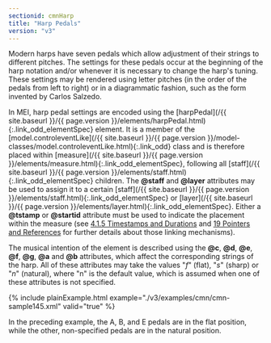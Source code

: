 ```yaml
---
sectionid: cmnHarp
title: "Harp Pedals"
version: "v3"
---
```




Modern harps have seven pedals which allow adjustment of their strings to different
pitches. The settings for these pedals occur at the beginning of the harp notation
and/or
whenever it is necessary to change the harp's tuning. These settings may be rendered
using
letter pitches (in the order of the pedals from left to right) or in a diagrammatic
fashion, such as the form invented by Carlos Salzedo.

In MEI, harp pedal settings are encoded using the [harpPedal](/{{ site.baseurl }}/{{ page.version }}/elements/harpPedal.html){:.link_odd_elementSpec}
element. It is a member of the [model.controleventLike](/{{ site.baseurl }}/{{ page.version }}/model-classes/model.controleventLike.html){:.link_odd} class
and is therefore placed within [measure](/{{ site.baseurl }}/{{ page.version }}/elements/measure.html){:.link_odd_elementSpec}, following all [staff](/{{ site.baseurl }}/{{ page.version }}/elements/staff.html){:.link_odd_elementSpec} children. The **@staff** and **@layer** attributes
may be used to assign it to a certain [staff](/{{ site.baseurl }}/{{ page.version }}/elements/staff.html){:.link_odd_elementSpec} or [layer](/{{ site.baseurl }}/{{ page.version }}/elements/layer.html){:.link_odd_elementSpec}. Either a **@tstamp** or **@startid** attribute must be used to
indicate the placement within the measure (see <a class="link_ptr" title="Timestamps and Durations" href="/{{ site.baseurl }}/{{ page.version }}/guidelines/cmn.html#cmnTstamp">4.1.5 Timestamps and Durations</a> and 
<a class="link_ptr" title="Pointers and References" href="/{{ site.baseurl }}/{{ page.version }}/guidelines/ptrRef.html">19 Pointers and References</a> for further details about those linking mechanisms).

The musical intention of the element is described using the **@c**, **@d**,
**@e**, **@f**, **@g**, **@a** and **@b** attributes,
which affect the corresponding strings of the harp. All of these attributes may take
the
values "*f*" (flat), "*s*" (sharp) or "*n*" (natural),
where "n" is the default value, which is assumed when one of these attributes is not
specified.


{% include plainExample.html example="./v3/examples/cmn/cmn-sample145.xml" valid="true" %}

In the preceding example, the A, B, and E pedals are in the flat position, while the
other, non-specified pedals are in the natural position.


